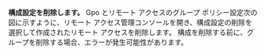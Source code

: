 **構成設定を削除します。** Gpo とリモート アクセスのグループ ポリシー設定次の図に示すように、リモート アクセス管理コンソールを開き、構成設定の削除を選択して作成されたリモート アクセスを削除します。 構成を削除する前に、グループを削除する場合、エラーが発生可能性があります。